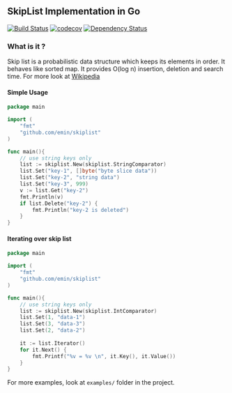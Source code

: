 ## SkipList Implementation in Go

[![Build Status](https://travis-ci.com/emin/skiplist.svg?branch=master)](https://travis-ci.com/emin/skiplist)
[![codecov](https://codecov.io/gh/emin/skiplist/branch/master/graph/badge.svg?token=G3GTH9KRRN)](https://codecov.io/gh/emin/skiplist)
[![Dependency Status](https://img.shields.io/badge/dependencies-none-green)](https://github.com/emin/skiplist/blob/master/go.mod)

### What is it ?
Skip list is a probabilistic data structure which keeps its elements in order. It behaves like sorted map. 
It provides O(log n) insertion, deletion and search time. For more look at [Wikipedia](https://en.wikipedia.org/wiki/Skip_list)


#### Simple Usage

```go
package main

import (
	"fmt"
	"github.com/emin/skiplist"
)

func main(){
    // use string keys only
    list := skiplist.New(skiplist.StringComparator)
    list.Set("key-1", []byte("byte slice data"))
    list.Set("key-2", "string data")
    list.Set("key-3", 999)
    v := list.Get("key-2")
    fmt.Println(v)
    if list.Delete("key-2") {
        fmt.Println("key-2 is deleted")
    }
}
```

#### Iterating over skip list

```go
package main

import (
	"fmt"
	"github.com/emin/skiplist"
)

func main(){
    // use string keys only
    list := skiplist.New(skiplist.IntComparator)
    list.Set(1, "data-1")
	list.Set(3, "data-3")
    list.Set(2, "data-2")
    
    it := list.Iterator()
    for it.Next() {
    	fmt.Printf("%v = %v \n", it.Key(), it.Value())
    }
}
```

For more examples, look at `examples/` folder in the project.

